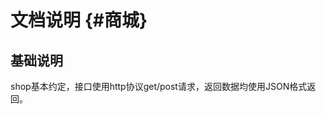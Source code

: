 文档说明                          {#商城}
============


基础说明
------------

shop基本约定，接口使用http协议get/post请求，返回数据均使用JSON格式返回。